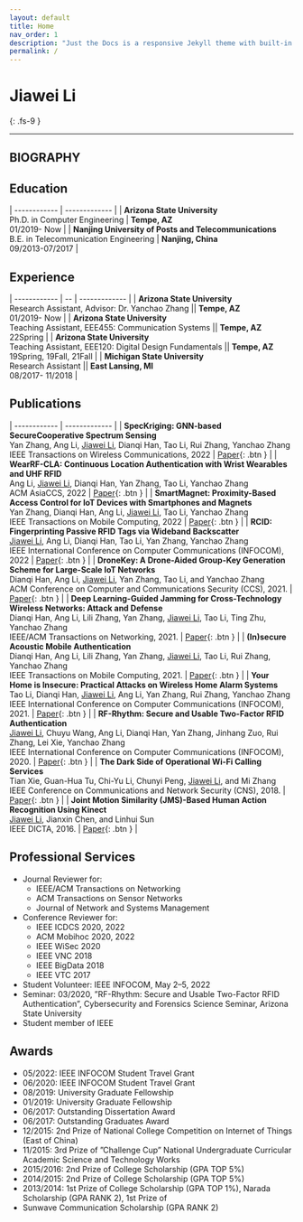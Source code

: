 ```yaml
---
layout: default
title: Home
nav_order: 1
description: "Just the Docs is a responsive Jekyll theme with built-in search that is easily customizable and hosted on GitHub Pages."
permalink: /
---
```


# Jiawei Li

{: .fs-9 }

---

## BIOGRAPHY

## Education

<style>
td, th {
   border: none!important;
}
</style>
| ------------ | ------------- |
| **Arizona State University** <br /> Ph.D. in Computer Engineering | **Tempe, AZ** <br /> 01/2019- Now |
| **Nanjing University of Posts and Telecommunications** <br /> B.E. in Telecommunication Engineering | **Nanjing, China** <br /> 09/2013-07/2017 |

## Experience

| ------------ | -- | ------------- |
| **Arizona State University** <br /> Research Assistant, Advisor: Dr. Yanchao Zhang || **Tempe, AZ** <br /> 01/2019- Now |
| **Arizona State University** <br /> Teaching Assistant, EEE455: Communication Systems || **Tempe, AZ** <br /> 22Spring |
| **Arizona State University** <br /> Teaching Assistant, EEE120: Digital Design Fundamentals || **Tempe, AZ** <br /> 19Spring, 19Fall, 21Fall |
| **Michigan State University** <br /> Research Assistant || **East Lansing, MI** <br /> 08/2017- 11/2018 |

## Publications

<style>
td, th {
   border: none!important;
}
</style>
| ------------ | ------------- |
| **SpecKriging: GNN-based SecureCooperative Spectrum Sensing**<br /> Yan Zhang, Ang Li, <u>Jiawei Li</u>, Dianqi Han, Tao Li, Rui Zhang, Yanchao Zhang<br /> IEEE Transactions on Wireless Communications, 2022 | [Paper](../docs/pdf/SpeckZhang22.pdf){: .btn } |
| **WearRF-CLA: Continuous Location Authentication with Wrist Wearables and UHF RFID** <br /> Ang Li, <u>Jiawei Li</u>, Dianqi Han, Yan Zhang, Tao Li, Yanchao Zhang<br />  ACM AsiaCCS, 2022 | [Paper](../docs/pdf/WearrLi22.pdf){: .btn } |
| **SmartMagnet: Proximity-Based Access Control for IoT Devices with Smartphones and Magnets**<br /> Yan Zhang, Dianqi Han, Ang Li, <u>Jiawei Li</u>, Tao Li, Yanchao Zhang<br /> IEEE Transactions on Mobile Computing, 2022 | [Paper](../docs/pdf/SmartZhang22.pdf){: .btn } |
| **RCID: Fingerprinting Passive RFID Tags via Wideband Backscatter**<br /> <u>Jiawei Li</u>, Ang Li, Dianqi Han, Tao Li, Yan Zhang, Yanchao Zhang<br /> IEEE International Conference on Computer Communications (INFOCOM), 2022 | [Paper](../docs/pdf/RcidLi22.pdf){: .btn } |
| **DroneKey: A Drone-Aided Group-Key Generation Scheme for Large-Scale IoT Networks**<br /> Dianqi Han, Ang Li, <u>Jiawei Li</u>, Yan Zhang, Tao Li, and Yanchao Zhang<br /> ACM Conference on Computer and Communications Security (CCS), 2021. | [Paper](../docs/pdf/DroneHan21.pdf){: .btn } |
| **Deep Learning-Guided Jamming for Cross-Technology Wireless Networks: Attack and Defense**<br /> Dianqi Han, Ang Li, Lili Zhang, Yan Zhang, <u>Jiawei Li</u>, Tao Li, Ting Zhu, Yanchao Zhang<br /> IEEE/ACM Transactions on Networking, 2021. | [Paper](http://example.com/){: .btn } |
| **(In)secure Acoustic Mobile Authentication**<br /> Dianqi Han, Ang Li, Lili Zhang, Yan Zhang, <u>Jiawei Li</u>, Tao Li, Rui Zhang, Yanchao Zhang<br /> IEEE Transactions on Mobile Computing, 2021. | [Paper](http://example.com/){: .btn } |
| **Your Home is Insecure: Practical Attacks on Wireless Home Alarm Systems**<br /> Tao Li, Dianqi Han, <u>Jiawei Li</u>, Ang Li, Yan Zhang, Rui Zhang, Yanchao Zhang<br /> IEEE International Conference on Computer Communications (INFOCOM), 2021. | [Paper](http://example.com/){: .btn } |
| **RF-Rhythm: Secure and Usable Two-Factor RFID Authentication**<br /> <u>Jiawei Li</u>, Chuyu Wang, Ang Li, Dianqi Han, Yan Zhang, Jinhang Zuo, Rui Zhang, Lei Xie, Yanchao Zhang<br /> IEEE International Conference on Computer Communications (INFOCOM), 2020. | [Paper](http://example.com/){: .btn } |
| **The Dark Side of Operational Wi-Fi Calling Services**<br /> Tian Xie, Guan-Hua Tu, Chi-Yu Li, Chunyi Peng, <u>Jiawei Li</u>, and Mi Zhang<br /> IEEE Conference on Communications and Network Security (CNS), 2018. | [Paper](http://example.com/){: .btn } |
| **Joint Motion Similarity (JMS)-Based Human Action Recognition Using Kinect**<br /> <u>Jiawei Li</u>, Jianxin Chen, and Linhui Sun<br /> IEEE DICTA, 2016. | [Paper](http://example.com/){: .btn } |

## Professional Services

- Journal Reviewer for:
  - IEEE/ACM Transactions on Networking
  - ACM Transactions on Sensor Networks
  - Journal of Network and Systems Management
- Conference Reviewer for:
  - IEEE ICDCS 2020, 2022
  - ACM Mobihoc 2020, 2022
  - IEEE WiSec 2020
  - IEEE VNC 2018
  - IEEE BigData 2018
  - IEEE VTC 2017
- Student Volunteer: IEEE INFOCOM, May 2–5, 2022
- Seminar: 03/2020, ”RF-Rhythm: Secure and Usable Two-Factor RFID Authentication”, Cybersecurity and Forensics Science Seminar, Arizona State University
- Student member of IEEE

## Awards

- 05/2022: IEEE INFOCOM Student Travel Grant
- 06/2020: IEEE INFOCOM Student Travel Grant
- 08/2019: University Graduate Fellowship
- 01/2019: University Graduate Fellowship
- 06/2017: Outstanding Dissertation Award
- 06/2017: Outstanding Graduates Award
- 12/2015: 2nd Prize of National College Competition on Internet of Things (East of China)
- 11/2015: 3rd Prize of ”Challenge Cup” National Undergraduate Curricular Academic Science and Technology Works
- 2015/2016: 2nd Prize of College Scholarship (GPA TOP 5%)
- 2014/2015: 2nd Prize of College Scholarship (GPA TOP 5%)
- 2013/2014: 1st Prize of College Scholarship (GPA TOP 1%), Narada Scholarship (GPA RANK 2), 1st Prize of
- Sunwave Communication Scholarship (GPA RANK 2)


<!-- <ul class="list-style-none">
{% for contributor in site.github.contributors %}
  <li class="d-inline-block mr-1">
     <a href="{{ contributor.html_url }}"><img src="{{ contributor.avatar_url }}" width="32" height="32" alt="{{ contributor.login }}"/></a>
  </li>
{% endfor %}
</ul> -->
